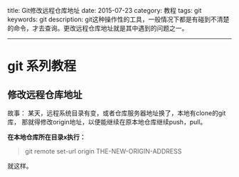 title: Git修改远程仓库地址
date: 2015-07-23
category: 教程
tags: git
keywords: git
description: git这种操作性的工具，一般情况下都是有碰到不清楚的命令，才去查询。更改远程仓库地址就是其中遇到的问题之一。

---

# git 系列教程

## 修改远程仓库地址

故事： 某天，远程系统目录有变，或者仓库服务器地址换了，本地有clone的git库，
那就得修改origin地址，以便能继续在原本地仓库继续push，pull。

**在本地仓库所在目录x执行：**

> git remote set-url origin THE-NEW-ORIGIN-ADDRESS


就这样。
